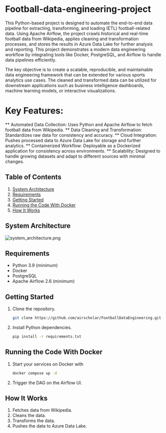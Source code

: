 # Football-data-engineering-project

This Python-based project is designed to automate the end-to-end data pipeline for extracting, transforming, and loading (ETL) football-related data. Using Apache Airflow, the project crawls historical and real-time football data from Wikipedia, applies cleaning and transformation processes, and stores the results in Azure Data Lake for further analysis and reporting. This project demonstrates a modern data engineering workflow by integrating tools like Docker, PostgreSQL, and Airflow to handle data pipelines efficiently.

The key objective is to create a scalable, reproducible, and maintainable data engineering framework that can be extended for various sports analytics use cases. The cleaned and transformed data can be utilized for downstream applications such as business intelligence dashboards, machine learning models, or interactive visualizations.

# Key Features:

** Automated Data Collection: Uses Python and Apache Airflow to fetch football data from Wikipedia.
** Data Cleaning and Transformation: Standardizes raw data for consistency and accuracy.
** Cloud Integration: Pushes processed data to Azure Data Lake for storage and further analytics.
** Containerized Workflow: Deployable as a Dockerized application for consistency across environments.
** Scalability: Designed to handle growing datasets and adapt to different sources with minimal changes.

## Table of Contents

1. [System Architecture](#system-architecture)
2. [Requirements](#requirements)
3. [Getting Started](#getting-started)
4. [Running the Code With Docker](#running-the-code-with-docker)
5. [How It Works](#how-it-works)


## System Architecture
![system_architecture.png](assets%2Fsystem_architecture.png)

## Requirements
- Python 3.9 (minimum)
- Docker
- PostgreSQL
- Apache Airflow 2.6 (minimum)

## Getting Started

1. Clone the repository.
   ```bash
   git clone https://github.com/airscholar/FootballDataEngineering.git
   ```

2. Install Python dependencies.
   ```bash
   pip install -r requirements.txt
   ```
   
## Running the Code With Docker

1. Start your services on Docker with
   ```bash
   docker compose up -d
   ``` 
2. Trigger the DAG on the Airflow UI.

## How It Works
1. Fetches data from Wikipedia.
2. Cleans the data.
3. Transforms the data.
4. Pushes the data to Azure Data Lake.
